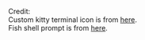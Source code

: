 Credit:  
Custom kitty terminal icon is from [here](https://github.com/hristost/kitty-alternative-icon/tree/main).  
Fish shell prompt is from [here](https://github.com/oh-my-fish/theme-eclm).
